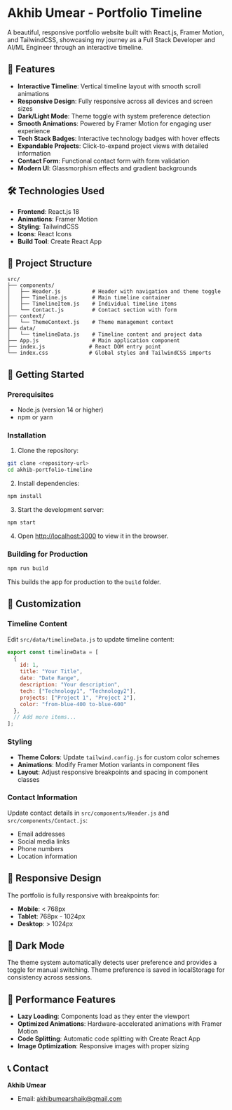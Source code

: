 # Akhib Umear - Portfolio Timeline

A beautiful, responsive portfolio website built with React.js, Framer Motion, and TailwindCSS, showcasing my journey as a Full Stack Developer and AI/ML Engineer through an interactive timeline.

## 🚀 Features

- **Interactive Timeline**: Vertical timeline layout with smooth scroll animations
- **Responsive Design**: Fully responsive across all devices and screen sizes
- **Dark/Light Mode**: Theme toggle with system preference detection
- **Smooth Animations**: Powered by Framer Motion for engaging user experience
- **Tech Stack Badges**: Interactive technology badges with hover effects
- **Expandable Projects**: Click-to-expand project views with detailed information
- **Contact Form**: Functional contact form with form validation
- **Modern UI**: Glassmorphism effects and gradient backgrounds

## 🛠️ Technologies Used

- **Frontend**: React.js 18
- **Animations**: Framer Motion
- **Styling**: TailwindCSS
- **Icons**: React Icons
- **Build Tool**: Create React App

## 📁 Project Structure

```
src/
├── components/
│   ├── Header.js          # Header with navigation and theme toggle
│   ├── Timeline.js        # Main timeline container
│   ├── TimelineItem.js    # Individual timeline items
│   └── Contact.js         # Contact section with form
├── context/
│   └── ThemeContext.js    # Theme management context
├── data/
│   └── timelineData.js    # Timeline content and project data
├── App.js                 # Main application component
├── index.js              # React DOM entry point
└── index.css             # Global styles and TailwindCSS imports
```

## 🚀 Getting Started

### Prerequisites

- Node.js (version 14 or higher)
- npm or yarn

### Installation

1. Clone the repository:
```bash
git clone <repository-url>
cd akhib-portfolio-timeline
```

2. Install dependencies:
```bash
npm install
```

3. Start the development server:
```bash
npm start
```

4. Open [http://localhost:3000](http://localhost:3000) to view it in the browser.

### Building for Production

```bash
npm run build
```

This builds the app for production to the `build` folder.

## 🎨 Customization

### Timeline Content

Edit `src/data/timelineData.js` to update timeline content:

```javascript
export const timelineData = [
  {
    id: 1,
    title: "Your Title",
    date: "Date Range",
    description: "Your description",
    tech: ["Technology1", "Technology2"],
    projects: ["Project 1", "Project 2"],
    color: "from-blue-400 to-blue-600"
  },
  // Add more items...
];
```

### Styling

- **Theme Colors**: Update `tailwind.config.js` for custom color schemes
- **Animations**: Modify Framer Motion variants in component files
- **Layout**: Adjust responsive breakpoints and spacing in component classes

### Contact Information

Update contact details in `src/components/Header.js` and `src/components/Contact.js`:

- Email addresses
- Social media links
- Phone numbers
- Location information

## 📱 Responsive Design

The portfolio is fully responsive with breakpoints for:

- **Mobile**: < 768px
- **Tablet**: 768px - 1024px
- **Desktop**: > 1024px

## 🌙 Dark Mode

The theme system automatically detects user preference and provides a toggle for manual switching. Theme preference is saved in localStorage for consistency across sessions.

## 🎯 Performance Features

- **Lazy Loading**: Components load as they enter the viewport
- **Optimized Animations**: Hardware-accelerated animations with Framer Motion
- **Code Splitting**: Automatic code splitting with Create React App
- **Image Optimization**: Responsive images with proper sizing


## 📞 Contact

**Akhib Umear**
- Email: akhibumearshaik@gmail.com

